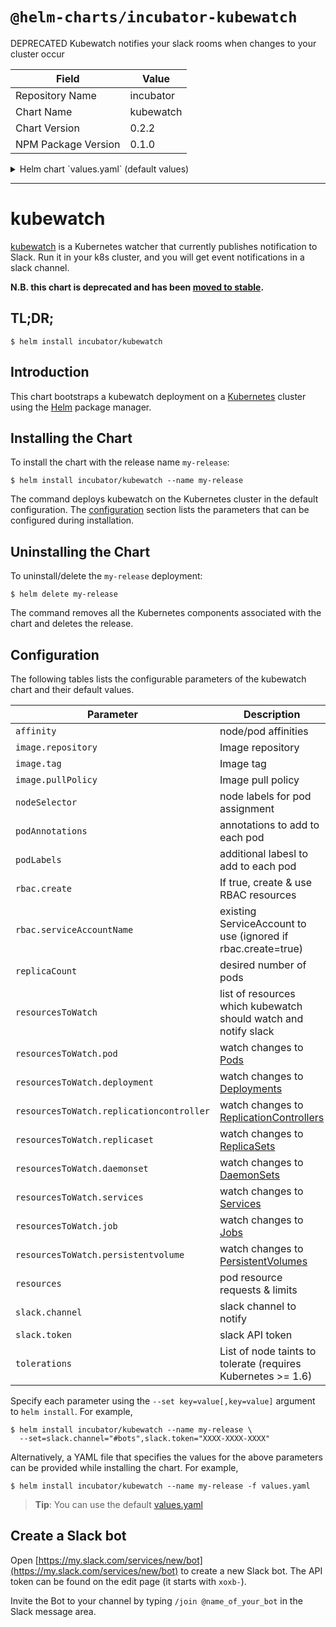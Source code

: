 # `@helm-charts/incubator-kubewatch`

DEPRECATED Kubewatch notifies your slack rooms when changes to your cluster occur

| Field               | Value     |
| ------------------- | --------- |
| Repository Name     | incubator |
| Chart Name          | kubewatch |
| Chart Version       | 0.2.2     |
| NPM Package Version | 0.1.0     |

<details>

<summary>Helm chart `values.yaml` (default values)</summary>

```yaml
slack:
  # Slack channel to notify
  channel: 'XXXX'

  # Slack bots token. Create using: https://my.slack.com/services/new/bot
  # and invite the bot to your channel using: /join @botname
  token: 'XXXX'

# Resources to watch
resourcesToWatch:
  deployment: true
  replicationcontroller: false
  replicaset: false
  daemonset: false
  services: false
  pod: true
  job: false
  persistentvolume: false

image:
  repository: 'tuna/kubewatch'
  tag: 'v0.0.3'
  pullPolicy: 'IfNotPresent'

rbac:
  # If true, create & use RBAC resources
  #
  create: false

  # Ignored if rbac.create is true
  #
  serviceAccountName: default

resources:
  {}
  # limits:
  #   cpu: 100m
  #   memory: 300Mi
  # requests:
  #   cpu: 100m
  #   memory: 300Mi

# Affinity for pod assignment
# Ref: https://kubernetes.io/docs/concepts/configuration/assign-pod-node/#affinity-and-anti-affinity
# affinity: {}

# Tolerations for pod assignment
# Ref: https://kubernetes.io/docs/concepts/configuration/taint-and-toleration/
tolerations: []

# Node labels for pod assignment
# Ref: https://kubernetes.io/docs/user-guide/node-selection/
nodeSelector: {}

podAnnotations: {}
podLabels: {}
replicaCount: 1
```

</details>

---

# kubewatch

[kubewatch](https://github.com/skippbox/kubewatch) is a Kubernetes watcher that currently publishes notification to Slack. Run it in your k8s cluster, and you will get event notifications in a slack channel.

**N.B. this chart is deprecated and has been [moved to stable](../../stable/kubewatch).**

## TL;DR;

```console
$ helm install incubator/kubewatch
```

## Introduction

This chart bootstraps a kubewatch deployment on a [Kubernetes](http://kubernetes.io) cluster using the [Helm](https://helm.sh) package manager.

## Installing the Chart

To install the chart with the release name `my-release`:

```console
$ helm install incubator/kubewatch --name my-release
```

The command deploys kubewatch on the Kubernetes cluster in the default configuration. The [configuration](#configuration) section lists the parameters that can be configured during installation.

## Uninstalling the Chart

To uninstall/delete the `my-release` deployment:

```console
$ helm delete my-release
```

The command removes all the Kubernetes components associated with the chart and deletes the release.

## Configuration

The following tables lists the configurable parameters of the kubewatch chart and their default values.

| Parameter                                | Description                                                                                                                 | Default                         |
| ---------------------------------------- | --------------------------------------------------------------------------------------------------------------------------- | ------------------------------- |
| `affinity`                               | node/pod affinities                                                                                                         | None                            |
| `image.repository`                       | Image repository                                                                                                            | `tuna/kubewatch`                |
| `image.tag`                              | Image tag                                                                                                                   | `v0.0.3`                        |
| `image.pullPolicy`                       | Image pull policy                                                                                                           | `IfNotPresent`                  |
| `nodeSelector`                           | node labels for pod assignment                                                                                              | `{}`                            |
| `podAnnotations`                         | annotations to add to each pod                                                                                              | `{}`                            |
| `podLabels`                              | additional labesl to add to each pod                                                                                        | `{}`                            |
| `rbac.create`                            | If true, create & use RBAC resources                                                                                        | `false`                         |
| `rbac.serviceAccountName`                | existing ServiceAccount to use (ignored if rbac.create=true)                                                                | `default`                       |
| `replicaCount`                           | desired number of pods                                                                                                      | `1`                             |
| `resourcesToWatch`                       | list of resources which kubewatch should watch and notify slack                                                             | `{pod: true, deployment: true}` |
| `resourcesToWatch.pod`                   | watch changes to [Pods](https://kubernetes.io/docs/concepts/workloads/pods/pod-overview/)                                   | `true`                          |
| `resourcesToWatch.deployment`            | watch changes to [Deployments](https://kubernetes.io/docs/concepts/workloads/controllers/deployment/)                       | `true`                          |
| `resourcesToWatch.replicationcontroller` | watch changes to [ReplicationControllers](https://kubernetes.io/docs/concepts/workloads/controllers/replicationcontroller/) | `false`                         |
| `resourcesToWatch.replicaset`            | watch changes to [ReplicaSets](https://kubernetes.io/docs/concepts/workloads/controllers/replicaset/)                       | `false`                         |
| `resourcesToWatch.daemonset`             | watch changes to [DaemonSets](https://kubernetes.io/docs/concepts/workloads/controllers/daemonset/)                         | `false`                         |
| `resourcesToWatch.services`              | watch changes to [Services](https://kubernetes.io/docs/concepts/services-networking/service/)                               | `false`                         |
| `resourcesToWatch.job`                   | watch changes to [Jobs](https://kubernetes.io/docs/concepts/workloads/controllers/jobs-run-to-completion/)                  | `false`                         |
| `resourcesToWatch.persistentvolume`      | watch changes to [PersistentVolumes](https://kubernetes.io/docs/concepts/storage/persistent-volumes/)                       | `false`                         |
| `resources`                              | pod resource requests & limits                                                                                              | `{}`                            |
| `slack.channel`                          | slack channel to notify                                                                                                     | `""`                            |
| `slack.token`                            | slack API token                                                                                                             | `""`                            |
| `tolerations`                            | List of node taints to tolerate (requires Kubernetes >= 1.6)                                                                | `[]`                            |

Specify each parameter using the `--set key=value[,key=value]` argument to `helm install`. For example,

```console
$ helm install incubator/kubewatch --name my-release \
  --set=slack.channel="#bots",slack.token="XXXX-XXXX-XXXX"
```

Alternatively, a YAML file that specifies the values for the above parameters can be provided while installing the chart. For example,

```console
$ helm install incubator/kubewatch --name my-release -f values.yaml
```

> **Tip**: You can use the default [values.yaml](values.yaml)

## Create a Slack bot

Open [https://my.slack.com/services/new/bot](https://my.slack.com/services/new/bot) to create a new Slack bot.
The API token can be found on the edit page (it starts with `xoxb-`).

Invite the Bot to your channel by typing `/join @name_of_your_bot` in the Slack message area.
